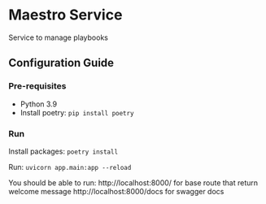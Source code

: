 # Maestro Service
Service to manage playbooks

## Configuration Guide

### Pre-requisites
- Python 3.9
- Install poetry: `pip install poetry`

### Run
Install packages:
`poetry install`

Run:
`uvicorn app.main:app --reload`

You should be able to run: 
http://localhost:8000/ for base route that return welcome message
http://localhost:8000/docs for swagger docs
